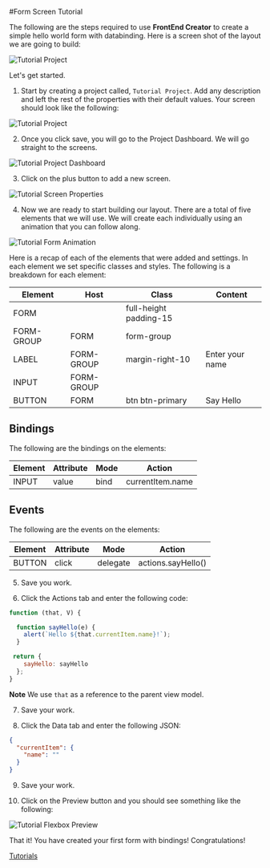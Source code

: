 #Form Screen Tutorial

The following are the steps required to use **FrontEnd Creator** to create a simple hello world form with databinding. Here is a screen shot of the layout we are going to build:

![Tutorial Project](../wiki/images/tutorials/tutorial-form-designer.png)


Let's get started.

1. Start by creating a project called, `Tutorial Project`. Add any description and left the rest of the properties with their default values. Your screen should look like the following:

  ![Tutorial Project](../wiki/images/tutorials/tutorial-project.png)

2. Once you click save, you will go to the Project Dashboard. We will go straight to the screens.

  ![Tutorial Project Dashboard](../wiki/images/tutorials/tutorial-project-dashboard.png)

3. Click on the plus button to add a new screen.

  ![Tutorial Screen Properties](../wiki/images/tutorials/tutorial-form-screen-properties.png)

4. Now we are ready to start building our layout. There are a total of five elements that we will use. We will create each individually using an animation that you can follow along.

  ![Tutorial Form Animation](../wiki/images/tutorials/tutorial-form-screen.gif)

  Here is a recap of each of the elements that were added and settings. In each element we set specific classes and styles. The following is a breakdown for each element:

  Element | Host | Class | Content
  --- | --- | --- |---
  FORM |  | full-height padding-15 | 
  FORM-GROUP | FORM | form-group | 
  LABEL | FORM-GROUP | margin-right-10 | Enter your name
  INPUT | FORM-GROUP |  | 
  BUTTON | FORM | btn btn-primary | Say Hello

  ## Bindings
  The following are the bindings on the elements:

  Element | Attribute | Mode | Action
  --- | --- | --- |---
  INPUT | value | bind | currentItem.name

  ## Events
  The following are the events on the elements:

  Element | Attribute | Mode | Action
  --- | --- | --- |---
  BUTTON | click | delegate | actions.sayHello()

5. Save you work.

6. Click the Actions tab and enter the following code:

  ```javascript
  function (that, V) {

    function sayHello(e) {
      alert(`Hello ${that.currentItem.name}!`);
    }

   return {
      sayHello: sayHello
    };
  }
  ```

  **Note** We use `that` as a reference to the parent view model.

7. Save your work.

8. Click the Data tab and enter the following JSON:

  ```json
  {
    "currentItem": {
      "name": ""
    }
  }
  ```

9. Save your work.

10. Click on the Preview button and you should see something like the following:

  ![Tutorial Flexbox Preview](../wiki/images/tutorials/tutorial-form-preview.png)

That it! You have created your first form with bindings! Congratulations!

[ Tutorials ](tutorials/tutorials)

